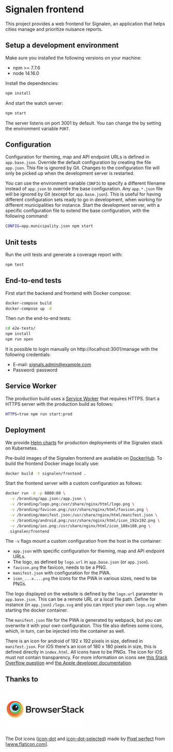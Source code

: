 
# Signalen frontend

This project provides a web frontend for Signalen, an application that helps cities manage and prioritize nuisance reports.

## Setup a development environment

Make sure you installed the following versions on your machine:

-  npm >= 7.7.6
-  node 14.16.0

Install the dependencies:

```bash
npm install
```

And start the watch server:

```bash
npm start
```

The server listens on port 3001 by default. You can change the by setting the environment variable `PORT`.

## Configuration

Configuration for theming, map and API endpoint URLs is defined in `app.base.json`. Override the default configuration by creating the file `app.json`. This file is ignored by Git. Changes to the configuration file will only be picked up when the development server is restarted.

You can use the environment variable `CONFIG` to specify a different filename instead of `app.json` to override the base configuration. Any `app.*.json` file will be ignored by Git (except for `app.base.json`). This is useful for having different configuration sets ready to go in development, when working for different municipalities for instance. Start the development server, with a specific configuration file to extend the base configuration, with the following command:

```bash
CONFIG=app.municipality.json npm start
```

## Unit tests

Run the unit tests and generate a coverage report with:

```bash
npm test
```

## End-to-end tests

First start the backend and frontend with Docker compose:

```bash
docker-compose build
docker-compose up -d
```

Then run the end-to-end tests:

```bash
cd e2e-tests/
npm install
npm run open
```

It is possible to login manually on http://localhost:3001/manage with the following credentials:

- E-mail: signals.admin@example.com
- Password: password

## Service Worker

The production build uses a [Service Worker](https://developer.mozilla.org/en-US/docs/Web/API/Service_Worker_API) that requires HTTPS. Start a HTTPS server with the production build as follows:

```bash
HTTPS=true npm run start:prod
```

## Deployment

We provide [Helm charts](https://github.com/signalen/helm-charts) for production deployments of the Signalen stack on Kubernetes.

Pre-build images of the Signalen frontend are available on [DockerHub](https://hub.docker.com/r/signalen/frontend). To build the frontend Docker image locally use:

```bash
docker build -t signalen/frontend .
```

Start the frontend server with a custom configuration as follows:

```bash
docker run -d -p 8080:80 \
  -v /branding/app.json:/app.json \
  -v /branding/logo.png:/usr/share/nginx/html/logo.png \
  -v /branding/favicon.png:/usr/share/nginx/html/favicon.png \
  -v /branding/manifest.json:/usr/share/nginx/html/manifest.json \
  -v /branding/android.png:/usr/share/nginx/html/icon_192x192.png \
  -v /branding/ios.png:/usr/share/nginx/html/icon_180x180.png \
  signalen/frontend
```

The `-v` flags mount a custom configuration from the host in the container:

- `app.json` with specific configuration for theming, map and API endpoint URLs.
- The logo, as defined by `logo.url` in `app.base.json` (or `app.json`).
- `favicon.png` the favicon, needs to be a PNG.
- `manifest.json` with configuration for the PWA.
- `icon_...x....png` the icons for the PWA in various sizes, need to be PNGs.

The logo displayed on the website is defined by the `logo.url` parameter in `app.base.json`. This can be a remote URL or a local file path. Define for instance (in `app.json`) `/logo.svg` and you can inject your own `logo.svg` when starting the docker container.

The `manifest.json` file for the PWA is generated by webpack, but you can overwrite it with your own configuration. This file also defines some icons, which, in turn, can be injected into the container as well.

There is an icon for android of 192 x 192 pixels in size, defined in `manifest.json`. For iOS there's an icon of 180 x 180 pixels in size, this is defined directly in `index.html`. All icons have to be PNGs. The icon for iOS must not contain transparency. For more information on icons see [this Stack Overflow question](https://stackoverflow.com/questions/2997437/what-size-should-apple-touch-icon-png-be-for-ipad-and-iphone?answertab=votes#tab-top)
and [the Apple developer documentation](https://developer.apple.com/library/archive/documentation/AppleApplications/Reference/SafariWebContent/ConfiguringWebApplications/ConfiguringWebApplications.html).

## Thanks to

<a href="http://browserstack.com/"><img src="src/images/browserstack-logo-600x315.png" height="130" alt="BrowserStack Logo" /></a>

The Dot icons ([icon-dot] and [icon-dot-selected]) made by [Pixel perfect](https://icon54.com/) from [www.flaticon.com].

[www.flaticon.com]: https://www.flaticon.com/ "Flaticon"
[icon-dot]: /src/shared/images/icon-dot-marker.svg
[icon-dot-selected]: /src/shared/images/icon-dot-selected-marker.svg
